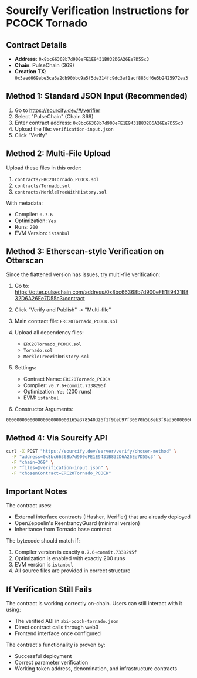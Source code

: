 # Sourcify Verification Instructions for PCOCK Tornado

## Contract Details
- **Address**: `0x8bc66368b7d900eFE1E9431B832D6A26Ee7D55c3`
- **Chain**: PulseChain (369)
- **Creation TX**: `0x5aed669ebe3ca6a2db90bbc9a5f5de314fc9dc3af1acf883df6e5b2425972ea3`

## Method 1: Standard JSON Input (Recommended)

1. Go to https://sourcify.dev/#/verifier
2. Select "PulseChain" (Chain 369)
3. Enter contract address: `0x8bc66368b7d900eFE1E9431B832D6A26Ee7D55c3`
4. Upload the file: `verification-input.json`
5. Click "Verify"

## Method 2: Multi-File Upload

Upload these files in this order:
1. `contracts/ERC20Tornado_PCOCK.sol`
2. `contracts/Tornado.sol`
3. `contracts/MerkleTreeWithHistory.sol`

With metadata:
- Compiler: `0.7.6`
- Optimization: `Yes`
- Runs: `200`
- EVM Version: `istanbul`

## Method 3: Etherscan-style Verification on Otterscan

Since the flattened version has issues, try multi-file verification:

1. Go to: https://otter.pulsechain.com/address/0x8bc66368b7d900eFE1E9431B832D6A26Ee7D55c3/contract

2. Click "Verify and Publish" → "Multi-file"

3. Main contract file: `ERC20Tornado_PCOCK.sol`

4. Upload all dependency files:
   - `ERC20Tornado_PCOCK.sol`
   - `Tornado.sol`
   - `MerkleTreeWithHistory.sol`

5. Settings:
   - Contract Name: `ERC20Tornado_PCOCK`
   - Compiler: `v0.7.6+commit.7338295f`
   - Optimization: `Yes` (200 runs)
   - EVM: `istanbul`

6. Constructor Arguments:
```
000000000000000000000000165a378540d26f1f9beb97f30670b5b8eb3f8ad50000000000000000000000005aa1ee340a2e9f199f068db35a855956429067cf0000000000000000000000000000000000000000021e19e0c9bab2400000000000000000000000000000000000000000000000000000000000000000000014000000000000000000000000c10a4ed9b4042222d69ff0b374eddd47ed90fc1f
```

## Method 4: Via Sourcify API

```bash
curl -X POST "https://sourcify.dev/server/verify/chosen-method" \
  -F "address=0x8bc66368b7d900eFE1E9431B832D6A26Ee7D55c3" \
  -F "chain=369" \
  -F "files=@verification-input.json" \
  -F "chosenContract=ERC20Tornado_PCOCK"
```

## Important Notes

The contract uses:
- External interface contracts (IHasher, IVerifier) that are already deployed
- OpenZeppelin's ReentrancyGuard (minimal version)
- Inheritance from Tornado base contract

The bytecode should match if:
1. Compiler version is exactly `0.7.6+commit.7338295f`
2. Optimization is enabled with exactly 200 runs
3. EVM version is `istanbul`
4. All source files are provided in correct structure

## If Verification Still Fails

The contract is working correctly on-chain. Users can still interact with it using:
- The verified ABI in `abi-pcock-tornado.json`
- Direct contract calls through web3
- Frontend interface once configured

The contract's functionality is proven by:
- Successful deployment
- Correct parameter verification
- Working token address, denomination, and infrastructure contracts